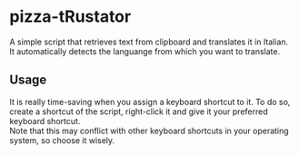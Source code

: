 # pizza-tRustator

A simple script that retrieves text from clipboard and translates it in Italian.  
It automatically detects the languange from which you want to translate.

## Usage
It is really time-saving when you assign a keyboard shortcut to it. To do so, create a shortcut of the script, right-click it and give it your preferred keyboard shortcut.  
Note that this may conflict with other keyboard shortcuts in your operating system, so choose it wisely.
